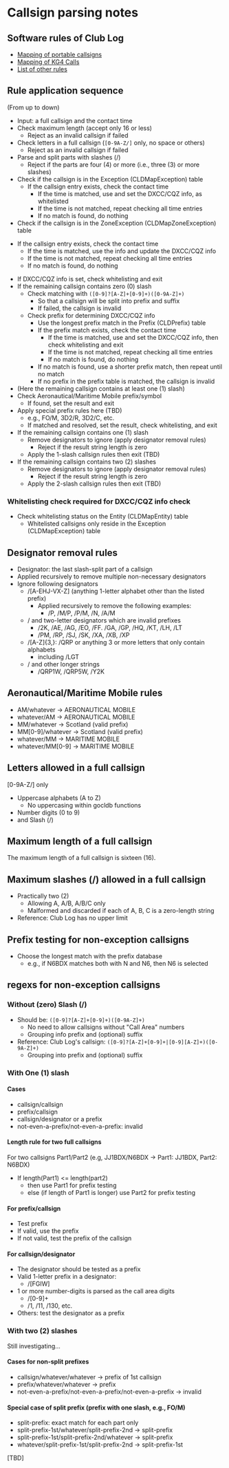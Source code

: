 # Callsign parsing notes

## Software rules of Club Log

* [Mapping of portable callsigns](https://clublog.freshdesk.com/support/solutions/articles/3000065656-mapping-of-portable-callsigns)
* [Mapping of KG4 Calls](https://clublog.freshdesk.com/support/solutions/articles/3000065658-mapping-of-kg4-calls)
* [List of other rules](https://clublog.freshdesk.com/support/solutions/folders/3000012296)

## Rule application sequence

(From up to down)

* Input: a full callsign and the contact time
* Check maximum length (accept only 16 or less)
  - Reject as an invalid callsign if failed
* Check letters in a full callsign (`[0-9A-Z/]` only, no space or others)
  - Reject as an invalid callsign if failed
* Parse and split parts with slashes (/)
  - Reject if the parts are four (4) or more (i.e., three (3) or more slashes)
* Check if the callsign is in the Exception (CLDMapException) table
  - If the callsign entry exists, check the contact time
    - If the time is matched, use and set the DXCC/CQZ info, as whitelisted
    - If the time is not matched, repeat checking all time entries
    - If no match is found, do nothing
* Check if the callsign is in the ZoneException (CLDMapZoneException) table
 - If the callsign entry exists, check the contact time
    - If the time is matched, use the info and update the DXCC/CQZ info
    - If the time is not matched, repeat checking all time entries
    - If no match is found, do nothing
* If DXCC/CQZ info is set, check whitelisting and exit
* If the remaining callsign contains zero (0) slash
  - Check matching with `([0-9]?[A-Z]+[0-9]+)([0-9A-Z]+)`
    - So that a callsign will be split into prefix and suffix
    - If failed, the callsign is invalid
  - Check prefix for determining DXCC/CQZ info
    - Use the longest prefix match in the Prefix (CLDPrefix) table
    - If the prefix match exists, check the contact time
      - If the time is matched, use and set the DXCC/CQZ info, then check whitelisting and exit
      - If the time is not matched, repeat checking all time entries
      - If no match is found, do nothing
    - If no match is found, use a shorter prefix match, then repeat until no match
    - If no prefix in the prefix table is matched, the callsign is invalid
* (Here the remaining callsign contains at least one (1) slash)
* Check Aeronautical/Maritime Mobile prefix/symbol
  - If found, set the result and exit
* Apply special prefix rules here (TBD)
  - e.g., FO/M, 3D2/R, 3D2/C, etc.
  - If matched and resolved, set the result, check whitelisting, and exit
* If the remaining callsign contains one (1) slash
  - Remove designators to ignore (apply designator removal rules)
    - Reject if the result string length is zero
  - Apply the 1-slash callsign rules then exit (TBD)
* If the remaining callsign contains two (2) slashes
  - Remove designators to ignore (apply designator removal rules)
    - Reject if the result string length is zero
  - Apply the 2-slash callsign rules then exit (TBD)

### Whitelisting check required for DXCC/CQZ info check

* Check whitelisting status on the Entity (CLDMapEntity) table
  - Whitelisted callsigns only reside in the Exception (CLDMapException) table

## Designator removal rules

* Designator: the last slash-split part of a callsign
* Applied recursively to remove multiple non-necessary designators
* Ignore following designators
  - /[A-EHJ-VX-Z] (anything 1-letter alphabet other than the listed prefix)
    - Applied recursively to remove the following examples:
      - /P, /M/P, /P/M, /N, /A/M
  - / and two-letter designators which are invalid prefixes
    - /2K, /AE, /AG, /EO, /FF. /GA, /GP, /HQ, /KT, /LH, /LT 
    - /PM, /RP, /SJ, /SK, /XA, /XB, /XP
  - /[A-Z]{3,}: /QRP or anything 3 or more letters that only contain alphabets
    - including /LGT
  - / and other longer strings
    - /QRP1W, /QRP5W, /Y2K 

## Aeronautical/Maritime Mobile rules

* AM/whatever -> AERONAUTICAL MOBILE
* whatever/AM -> AERONAUTICAL MOBILE
* MM/whatever -> Scotland (valid prefix)
* MM[0-9]/whatever -> Scotland (valid prefix)
* whatever/MM -> MARITIME MOBILE
* whatever/MM[0-9] -> MARITIME MOBILE

## Letters allowed in a full callsign

[0-9A-Z/] only

* Uppercase alphabets (A to Z)
  - No uppercasing within gocldb functions
* Number digits (0 to 9)
* and Slash (/)

## Maximum length of a full callsign

The maximum length of a full callsign is sixteen (16).

## Maximum slashes (/) allowed in a full callsign

* Practically two (2)
  - Allowing A, A/B, A/B/C only
  - Malformed and discarded if each of A, B, C is a zero-length string
* Reference: Club Log has no upper limit

## Prefix testing for non-exception callsigns

* Choose the longest match with the prefix database
  - e.g., if N6BDX matches both with N and N6, then N6 is selected

## regexs for non-exception callsigns

### Without (zero) Slash (/)

* Should be: `([0-9]?[A-Z]+[0-9]+)([0-9A-Z]+)`
  - No need to allow callsigns without "Call Area" numbers
  - Grouping info prefix and (optional) suffix
* Reference: Club Log's callsign: `([0-9]?[A-Z]+[0-9]+|[0-9][A-Z]+)([0-9A-Z]+)`
  - Grouping into prefix and (optional) suffix

### With One (1) slash

#### Cases

* callsign/callsign
* prefix/callsign
* callsign/designator or a prefix
* not-even-a-prefix/not-even-a-prefix: invalid

#### Length rule for two full callsigns

For two callsigns Part1/Part2 (e.g, JJ1BDX/N6BDX -> Part1: JJ1BDX, Part2: N6BDX)

* If length(Part1) <= length(part2)
  - then use Part1 for prefix testing
  - else (if length of Part1 is longer) use Part2 for prefix testing

#### For prefix/callsign

* Test prefix
* If valid, use the prefix
* If not valid, test the prefix of the callsign

#### For callsign/designator

* The designator should be tested as a prefix
* Valid 1-letter prefix in a designator:
  - /[FGIW]
* 1 or more number-digits is parsed as the call area digits
  - /[0-9]+
  - /1, /11, /130, etc.
* Others: test the designator as a prefix

### With two (2) slashes

Still investigating...

#### Cases for non-split prefixes

* callsign/whatever/whatever -> prefix of 1st callsign
* prefix/whatever/whatever -> prefix
* not-even-a-prefix/not-even-a-prefix/not-even-a-prefix -> invalid

#### Special case of split prefix (prefix with one slash, e.g., FO/M)

* split-prefix: exact match for each part only
* split-prefix-1st/whatever/split-prefix-2nd -> split-prefix
* split-prefix-1st/split-prefix-2nd/whatever -> split-prefix
* whatever/split-prefix-1st/split-prefix-2nd -> split-prefix-1st

[TBD]
